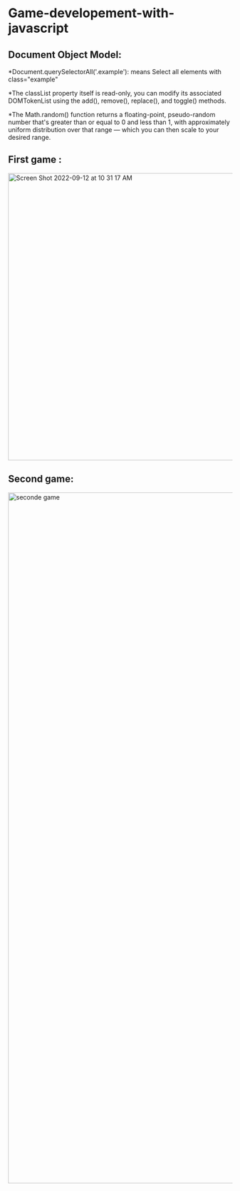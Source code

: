 # Game-developement-with-javascript


Document Object Model:
------------------------------------

*Document.querySelectorAll('.example'): means Select all elements with class="example"

*The classList property itself is read-only, you can modify its associated DOMTokenList using the add(), remove(), replace(), and toggle() methods.

*The Math.random() function returns a floating-point, pseudo-random number that's greater than or equal to 0 and less than 1, with approximately uniform distribution over that range — which you can then scale to your desired range. 



First game :
-------------

<img width="644" alt="Screen Shot 2022-09-12 at 10 31 17 AM" src="https://user-images.githubusercontent.com/87101785/189620765-6a4be0ea-8a56-4294-aafb-bfae24c0b306.png">

Second game:
----------

<img width="1549" alt="seconde game" src="https://user-images.githubusercontent.com/87101785/189620423-951c471a-f992-4986-8b29-3809a1198999.png">
